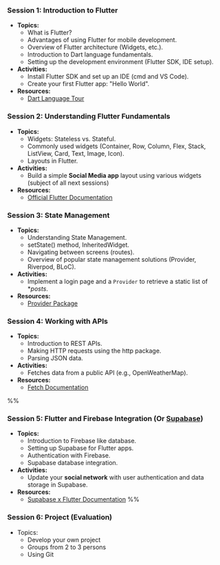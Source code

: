 
### **Session 1: Introduction to Flutter**
- **Topics:**
  - What is Flutter?
  - Advantages of using Flutter for mobile development.
  - Overview of Flutter architecture (Widgets, etc.).
  - Introduction to Dart language fundamentals.
  - Setting up the development environment (Flutter SDK, IDE setup).
- **Activities:**
  - Install Flutter SDK and set up an IDE (cmd and VS Code).
  - Create your first Flutter app: "Hello World".
- **Resources:**
  - [Dart Language Tour](https://dart.dev/tutorials/language)

### **Session 2: Understanding Flutter Fundamentals**
- **Topics:**
  - Widgets: Stateless vs. Stateful.
  - Commonly used widgets (Container, Row, Column, Flex, Stack, ListView, Card, Text, Image, Icon).
  - Layouts in Flutter.
- **Activities:**
  - Build a simple **Social Media app** layout using various widgets (subject of all next sessions)
- **Resources:**
  - [Official Flutter Documentation](https://flutter.dev/docs)

### **Session 3: State Management**
- **Topics:**
  - Understanding State Management.
  - setState() method, InheritedWidget.
  - Navigating between screens (routes).
  - Overview of popular state management solutions (Provider, Riverpod, BLoC).
- **Activities:**
  - Implement a login page and a `Provider` to retrieve a static list of **posts*.
- **Resources:**
  - [Provider Package](https://pub.dev/packages/provider)

### **Session 4: Working with APIs**
- **Topics:**
  - Introduction to REST APIs.
  - Making HTTP requests using the http package.
  - Parsing JSON data.
- **Activities:**
  - Fetches data from a public API (e.g., OpenWeatherMap).
- **Resources:**
  - [Fetch Documentation](https://docs.flutter.dev/cookbook/networking/fetch-data)

%%
### **Session 5: Flutter and Firebase Integration** (Or [Supabase](https://supabase.com/docs/guides/getting-started/quickstarts/flutter))
- **Topics:**
  - Introduction to Firebase like database.
  - Setting up Supabase for Flutter apps.
  - Authentication with Firebase.
  - Supabase database integration.
- **Activities:**
  - Update your **social network** with user authentication and data storage in Supabase.
- **Resources:**
  - [Supabase x Flutter Documentation](https://supabase.com/docs/reference/dart/introduction)
 %%
### **Session 6**: Project (Evaluation)
- Topics:
	- Develop your own project
	- Groups from 2 to 3 persons
	- Using Git
